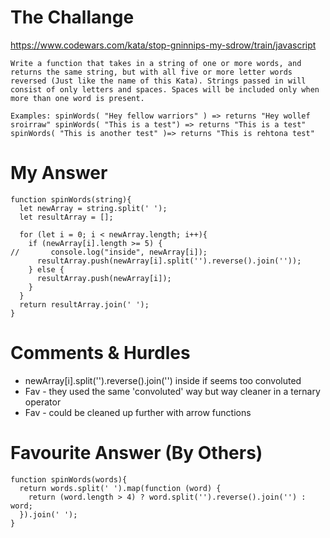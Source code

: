 # The Challange

https://www.codewars.com/kata/stop-gninnips-my-sdrow/train/javascript

```
Write a function that takes in a string of one or more words, and returns the same string, but with all five or more letter words reversed (Just like the name of this Kata). Strings passed in will consist of only letters and spaces. Spaces will be included only when more than one word is present.

Examples: spinWords( "Hey fellow warriors" ) => returns "Hey wollef sroirraw" spinWords( "This is a test") => returns "This is a test" spinWords( "This is another test" )=> returns "This is rehtona test"
```

# My Answer

```
function spinWords(string){
  let newArray = string.split(' ');
  let resultArray = [];
  
  for (let i = 0; i < newArray.length; i++){
    if (newArray[i].length >= 5) {
//       console.log("inside", newArray[i]);
      resultArray.push(newArray[i].split('').reverse().join(''));
    } else {
      resultArray.push(newArray[i]);
    }
  }
  return resultArray.join(' ');
}
```

# Comments & Hurdles

* newArray[i].split('').reverse().join('') inside if seems too convoluted
* Fav - they used the same 'convoluted' way but way cleaner in a ternary operator
* Fav - could be cleaned up further with arrow functions

# Favourite Answer (By Others)

```
function spinWords(words){
  return words.split(' ').map(function (word) {
    return (word.length > 4) ? word.split('').reverse().join('') : word;
  }).join(' ');
}
```